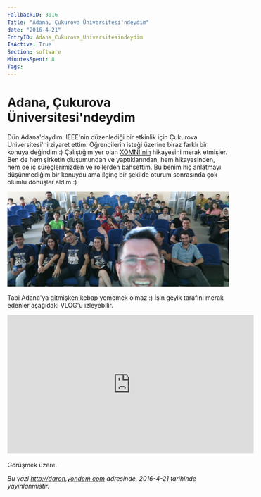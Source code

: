 ```yaml
---
FallbackID: 3016
Title: "Adana, Çukurova Üniversitesi'ndeydim"
date: "2016-4-21"
EntryID: Adana_Cukurova_Universitesindeydim
IsActive: True
Section: software
MinutesSpent: 8
Tags: 
---
```

# Adana, Çukurova Üniversitesi'ndeydim
Dün Adana'daydım. IEEE'nin düzenlediği bir etkinlik için Çukurova Üniversitesi'ni ziyaret ettim. Öğrencilerin isteği üzerine biraz farklı bir konuya değindim :) Çalıştığım yer olan [XOMNI'nin](http://www.xomni.com) hikayesini merak etmişler. Ben de hem şirketin oluşumundan ve yaptıklarından, hem hikayesinden, hem de iç süreçlerimizden ve rollerden bahsettim. Bu benim hiç anlatmayı düşünmediğim bir konuydu ama ilginç bir şekilde oturum sonrasında çok olumlu dönüşler aldım :)

![](media/Adana_Cukurova_Universitesindeydim/adana_cukurova_universitesi.jpg)

Tabi Adana'ya gitmişken kebap yememek olmaz :) İşin geyik tarafını merak edenler aşağıdaki VLOG'u izleyebilir.

<iframe width="560" height="315" src="https://www.youtube.com/embed/2dFeT1BAizc" frameborder="0" allowfullscreen></iframe>

Görüşmek üzere.

*Bu yazi http://daron.yondem.com adresinde, 2016-4-21 tarihinde yayinlanmistir.*
